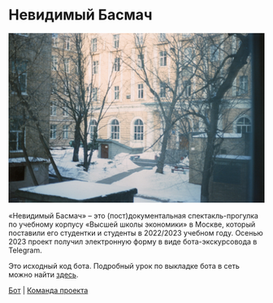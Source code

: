 # Невидимый Басмач
<img src="cover.jpg" width="700"/>

«Невидимый Басмач» – это (пост)документальная спектакль-прогулка по учебному корпусу «Высшей школы экономики» в Москве, который поставили его студентки и студенты в 2022/2023 учебном году. Осенью 2023 проект получил электронную форму в виде бота-экскурсовода в Telegram.  

Это исходный код бота. Подробный урок по выкладке бота в сеть можно найти [здесь](https://github.com/elmiram/2016learnpython/blob/master/TelegramBot1.ipynb).  

[Бот](https://t.me/invisible_basmach_bot) | [Команда проекта](https://t.me/invisible_basmach) 
